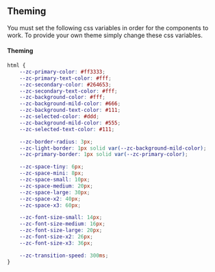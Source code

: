 ## Theming

You must set the following css variables in order for the components to work. To provide your own theme simply change these css variables.

#### Theming
```css
html {
    --zc-primary-color: #ff3333;
    --zc-primary-text-color: #fff;
    --zc-secondary-color: #264653;
    --zc-secondary-text-color: #fff;
    --zc-background-color: #fff;
    --zc-background-mild-color: #666;
    --zc-background-text-color: #111;
    --zc-selected-color: #ddd;
    --zc-background-mild-color: #555;
    --zc-selected-text-color: #111;

    --zc-border-radius: 3px;
    --zc-light-border: 1px solid var(--zc-background-mild-color);
    --zc-primary-border: 1px solid var(--zc-primary-color);

    --zc-space-tiny: 6px;
    --zc-space-mini: 8px;
    --zc-space-small: 10px;
    --zc-space-medium: 20px;
    --zc-space-large: 30px;
    --zc-space-x2: 40px;
    --zc-space-x3: 60px;

    --zc-font-size-small: 14px;
    --zc-font-size-medium: 16px;
    --zc-font-size-large: 20px;
    --zc-font-size-x2: 26px;
    --zc-font-size-x3: 36px;

    --zc-transition-speed: 300ms;
}
```